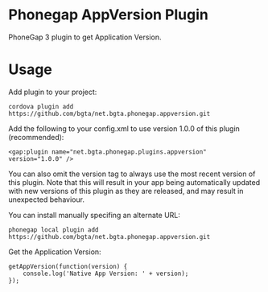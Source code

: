 Phonegap AppVersion Plugin
============================

PhoneGap 3 plugin to get Application Version.

Usage
=====

Add plugin to your project:

    cordova plugin add https://github.com/bgta/net.bgta.phonegap.appversion.git

Add the following to your config.xml to use version 1.0.0 of this plugin (recommended):

    <gap:plugin name="net.bgta.phonegap.plugins.appversion" version="1.0.0" />
	
You can also omit the version tag to always use the most recent version of this plugin. Note that this will result in your app being automatically updated with new versions of this plugin as they are released, and may result in unexpected behaviour.

You can install manually specifing an alternate URL:

    phonegap local plugin add https://github.com/bgta/net.bgta.phonegap.appversion.git

Get the Application Version:

    getAppVersion(function(version) {
        console.log('Native App Version: ' + version);
    });
